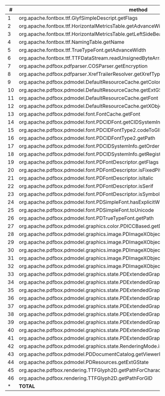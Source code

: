 | \# | method                                                                                          | invocations | collected | unique |
|----|-------------------------------------------------------------------------------------------------|-------------|-----------|--------|
| 1  | org.apache.fontbox.ttf.GlyfSimpleDescript.getFlags                                              | 23471       | 23471     | 11730  |
| 2  | org.apache.fontbox.ttf.HorizontalMetricsTable.getAdvanceWidth                                   | 275         | 275       | 174    |
| 3  | org.apache.fontbox.ttf.HorizontalMetricsTable.getLeftSideBearing                                | 431         | 360       | 360    |
| 4  | org.apache.fontbox.ttf.NamingTable.getName                                                      | 650         | 563       | 273    |
| 5  | org.apache.fontbox.ttf.TrueTypeFont.getAdvanceWidth                                             | 275         | 275       | 174    |
| 6  | org.apache.fontbox.ttf.TTFDataStream.readUnsignedByteArray                                      | 431         | 431       | 431    |
| 7  | org.apache.pdfbox.pdfparser.COSParser.getEncryption                                             | 46          | 38        | 35     |
| 8  | org.apache.pdfbox.pdfparser.XrefTrailerResolver.getXrefType                                     | 46          | 46        | 17     |
| 9  | org.apache.pdfbox.pdmodel.DefaultResourceCache.getColorSpace                                    | 72          | 29        | 27     |
| 10 | org.apache.pdfbox.pdmodel.DefaultResourceCache.getExtGState                                     | 49          | 24        | 22     |
| 11 | org.apache.pdfbox.pdmodel.DefaultResourceCache.getFont                                          | 546         | 29        | 29     |
| 12 | org.apache.pdfbox.pdmodel.DefaultResourceCache.getXObject                                       | 66          | 15        | 15     |
| 13 | org.apache.pdfbox.pdmodel.font.FontCache.getFont                                                | 115         | 115       | 105    |
| 14 | org.apache.pdfbox.pdmodel.font.PDCIDFont.getCIDSystemInfo                                       | 3           | 3         | 1      |
| 15 | org.apache.pdfbox.pdmodel.font.PDCIDFontType2.codeToGID                                         | 58          | 38        | 7      |
| 16 | org.apache.pdfbox.pdmodel.font.PDCIDFontType2.getPath                                           | 6           | 6         | 6      |
| 17 | org.apache.pdfbox.pdmodel.font.PDCIDSystemInfo.getOrdering                                      | 12          | 12        | 1      |
| 18 | org.apache.pdfbox.pdmodel.font.PDCIDSystemInfo.getRegistry                                      | 3           | 3         | 1      |
| 19 | org.apache.pdfbox.pdmodel.font.PDFontDescriptor.getFlags                                        | 227         | 227       | 54     |
| 20 | org.apache.pdfbox.pdmodel.font.PDFontDescriptor.isFixedPitch                                    | 21          | 21        | 6      |
| 21 | org.apache.pdfbox.pdmodel.font.PDFontDescriptor.isItalic                                        | 21          | 21        | 6      |
| 22 | org.apache.pdfbox.pdmodel.font.PDFontDescriptor.isSerif                                         | 21          | 21        | 6      |
| 23 | org.apache.pdfbox.pdmodel.font.PDFontDescriptor.isSymbolic                                      | 24          | 24        | 20     |
| 24 | org.apache.pdfbox.pdmodel.font.PDSimpleFont.hasExplicitWidth                                    | 274         | 144       | 117    |
| 25 | org.apache.pdfbox.pdmodel.font.PDSimpleFont.toUnicode                                           | 30840       | 37        | 35     |
| 26 | org.apache.pdfbox.pdmodel.font.PDTrueTypeFont.getPath                                           | 782         | 36        | 36     |
| 27 | org.apache.pdfbox.pdmodel.graphics.color.PDICCBased.getDefaultDecode                            | 16          | 16        | 8      |
| 28 | org.apache.pdfbox.pdmodel.graphics.image.PDImageXObject.getColorKeyMask                         | 39          | 7         | 7      |
| 29 | org.apache.pdfbox.pdmodel.graphics.image.PDImageXObject.getDecode                               | 39          | 7         | 7      |
| 30 | org.apache.pdfbox.pdmodel.graphics.image.PDImageXObject.getInterpolate                          | 66          | 8         | 8      |
| 31 | org.apache.pdfbox.pdmodel.graphics.image.PDImageXObject.getMask                                 | 66          | 13        | 13     |
| 32 | org.apache.pdfbox.pdmodel.graphics.image.PDImageXObject.getOptionalContent                      | 33          | 7         | 7      |
| 33 | org.apache.pdfbox.pdmodel.graphics.state.PDExtendedGraphicsState.getAlphaSourceFlag             | 12          | 12        | 1      |
| 34 | org.apache.pdfbox.pdmodel.graphics.state.PDExtendedGraphicsState.getAutomaticStrokeAdjustment   | 33          | 33        | 4      |
| 35 | org.apache.pdfbox.pdmodel.graphics.state.PDExtendedGraphicsState.getNonStrokingAlphaConstant    | 12          | 12        | 1      |
| 36 | org.apache.pdfbox.pdmodel.graphics.state.PDExtendedGraphicsState.getNonStrokingOverprintControl | 24          | 24        | 3      |
| 37 | org.apache.pdfbox.pdmodel.graphics.state.PDExtendedGraphicsState.getOverprintMode               | 24          | 24        | 3      |
| 38 | org.apache.pdfbox.pdmodel.graphics.state.PDExtendedGraphicsState.getSmoothnessTolerance         | 21          | 21        | 3      |
| 39 | org.apache.pdfbox.pdmodel.graphics.state.PDExtendedGraphicsState.getSoftMask                    | 20          | 20        | 4      |
| 40 | org.apache.pdfbox.pdmodel.graphics.state.PDExtendedGraphicsState.getStrokingAlphaConstant       | 12          | 12        | 1      |
| 41 | org.apache.pdfbox.pdmodel.graphics.state.PDExtendedGraphicsState.getStrokingOverprintControl    | 48          | 48        | 3      |
| 42 | org.apache.pdfbox.pdmodel.graphics.state.RenderingMode.isFill                                   | 30944       | 30944     | 1      |
| 43 | org.apache.pdfbox.pdmodel.PDDocumentCatalog.getViewerPreferences                                | 8           | 8         | 8      |
| 44 | org.apache.pdfbox.pdmodel.PDResources.getExtGState                                              | 49          | 19        | 18     |
| 45 | org.apache.pdfbox.rendering.TTFGlyph2D.getPathForCharacterCode                                  | 15472       | 34        | 34     |
| 46 | org.apache.pdfbox.rendering.TTFGlyph2D.getPathForGID                                            | 15472       | 34        | 34     |
| *  | **TOTAL**                                                                                       | 121175      | 57567     | 13856  |

